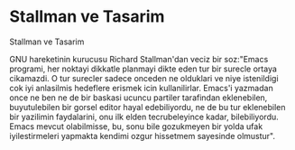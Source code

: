 # Stallman ve Tasarim


Stallman ve Tasarim



GNU hareketinin kurucusu Richard Stallman'dan veciz bir soz:"Emacs programi, her noktayi dikkatle planmayi dikte eden tur bir surecle ortaya cikamazdi. O tur surecler sadece onceden ne olduklari ve niye istenildigi cok iyi anlasilmis hedeflere erismek icin kullanilirlar. Emacs'i yazmadan once ne ben ne de bir baskasi ucuncu partiler tarafindan eklenebilen, buyutulebilen bir gorsel editor hayal edebiliyordu, ne de bu tur eklenebilen bir yazilimin faydalarini, onu ilk elden tecrubeleyince kadar, bilebiliyordu. Emacs mevcut olabilmisse, bu, sonu bile gozukmeyen bir yolda ufak iyilestirmeleri yapmakta kendimi ozgur hissetmem sayesinde olmustur".




